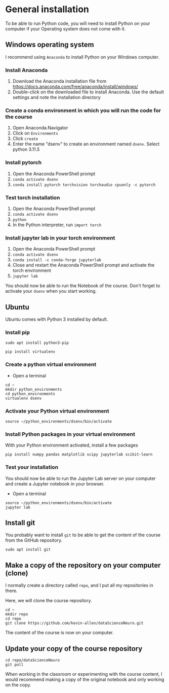 # General installation

To be able to run Python code, you will need to install Python on your computer if your Operating system does not come with it.

## Windows operating system

I recommend using `Anaconda` to install Python on your Windows computer.

### Install Anaconda

1. Download the Anaconda installation file from https://docs.anaconda.com/free/anaconda/install/windows/
2. Double-click on the downloaded file to install Anaconda. Use the default settings and note the installation directory

### Create a conda environment in which you will run the code for the course


1. Open Anaconda.Navigator
2. Click on `Environments`
3. Click `create`
4. Enter the name "dsenv" to create an environment named `dsenv`. Select python 3.11.5

### Install pytorch

1. Open the Anaconda PowerShell prompt
2. `conda activate dsenv`
3. `conda install pytorch torchvision torchaudio cpuonly -c pytorch`

### Test torch installation
1. Open the Anaconda PowerShell prompt
2. `conda activate dsenv`
3. `python`
4. In the Python interpreter, run `import torch`

### Install jupyter lab in your torch environment
1. Open the Anaconda PowerShell prompt
2. `conda activate dsenv`
3. `conda install -c conda-forge jupyterlab`
4. Close and restart the Anaconda PowerShell prompt and activate the torch environment
5. `jupyter lab`


You should now be able to run the Notebook of the course. 
Don't forget to activate your `dsenv` when you start working.


## Ubuntu

Ubuntu comes with Python 3 installed by default.

### Install pip

```
sudo apt install python3-pip
```

```
pip install virtualenv
```


### Create a python virtual environment

*  Open a terminal
```
cd ~
mkdir python_environments
cd python_environments
virtualenv dsenv
```

### Activate your Python virtual environment

```
source ~/python_environments/dsenv/bin/activate
```

### Install Python packages in your virtual environment

With your Python environment activated, install a few packages

```
pip install numpy pandas matplotlib scipy jupyterlab scikit-learn
```


### Test your installation

You should now be able to run the Jupyter Lab server on your computer and create a Jupyter notebook in your browser.

* Open a terminal

```
source ~/python_environments/dsenv/bin/activate
jupyter lab
```


## Install git

You probably want to install `git` to be able to get the content of the course from the GitHub repository.

```
sudo apt install git
```


## Make a copy of the repository on your computer (clone)

I normally create a directory called `repo`, and I put all my repositories in there. 

Here, we will clone the course repository.

```
cd ~
mkdir repo
cd repo
git clone https://github.com/kevin-allen/dataScienceNeuro.git
```

The content of the course is now on your computer.

## Update your copy of the course repository

```
cd repo/dataScienceNeuro
git pull
```

When working in the classroom or experimenting with the course content, I would recommend making a copy of the original notebook and only working on the copy. 

